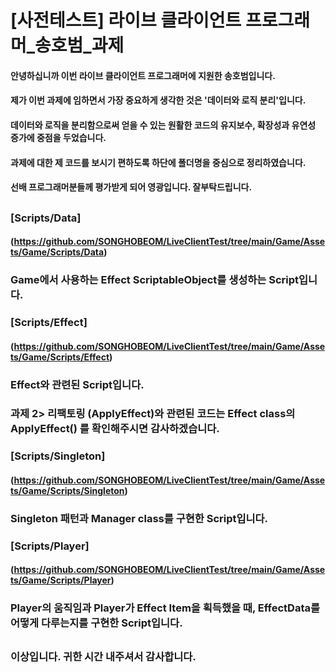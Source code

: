 # [사전테스트] 라이브 클라이언트 프로그래머_송호범_과제

#### 안녕하십니까 이번 라이브 클라이언트 프로그래머에 지원한 송호범입니다.
#### 제가 이번 과제에 임하면서 가장 중요하게 생각한 것은 '데이터와 로직 분리'입니다.
#### 데이터와 로직을 분리함으로써 얻을 수 있는 원활한 코드의 유지보수, 확장성과 유연성 증가에 중점을 두었습니다.
#### 과제에 대한 제 코드를 보시기 편하도록 하단에 폴더명을 중심으로 정리하였습니다.
#### 선배 프로그래머분들께 평가받게 되어 영광입니다. 잘부탁드립니다.

## 

### [Scripts/Data] 
#### (https://github.com/SONGHOBEOM/LiveClientTest/tree/main/Game/Assets/Game/Scripts/Data)
### Game에서 사용하는 Effect ScriptableObject를 생성하는 Script입니다.

### [Scripts/Effect] 
#### (https://github.com/SONGHOBEOM/LiveClientTest/tree/main/Game/Assets/Game/Scripts/Effect)
### Effect와 관련된 Script입니다. 
### 과제 2> 리팩토링 (ApplyEffect)와 관련된 코드는 Effect class의 ApplyEffect() 를 확인해주시면 감사하겠습니다.

### [Scripts/Singleton] 
#### (https://github.com/SONGHOBEOM/LiveClientTest/tree/main/Game/Assets/Game/Scripts/Singleton)
### Singleton 패턴과 Manager class를 구현한 Script입니다.

### [Scripts/Player] 
#### (https://github.com/SONGHOBEOM/LiveClientTest/tree/main/Game/Assets/Game/Scripts/Player)
### Player의 움직임과 Player가 Effect Item을 획득했을 때, EffectData를 어떻게 다루는지를 구현한 Script입니다.

## 

### 이상입니다. 귀한 시간 내주셔서 감사합니다.
